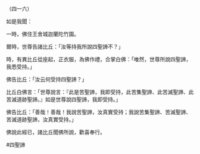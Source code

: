 （四一六）

如是我聞：

一時，佛住王舍城迦蘭陀竹園。

爾時，世尊告諸比丘：「汝等持我所說四聖諦不？」

時，有異比丘從座起，正衣服，為佛作禮，合掌白佛：「唯然，世尊所說四聖諦，我悉受持。」

佛告比丘：「汝云何受持四聖諦？」

比丘白佛言：「世尊說言：『此是苦聖諦，我即受持，此苦集聖諦、此苦滅聖諦、此苦滅道跡聖諦。』如是世尊說四聖諦，我即受持。」

佛告比丘：「善哉！善哉！我說苦聖諦，汝真實受持；我說苦集聖諦、苦滅聖諦、苦滅道跡聖諦，汝真實受持。」

佛說此經已，諸比丘聞佛所說，歡喜奉行。



#四聖諦
